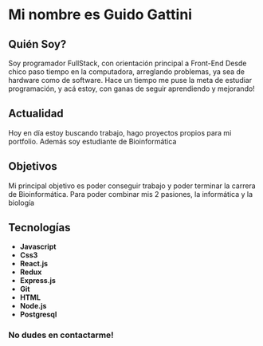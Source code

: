 # Mi nombre es Guido Gattini

## Quién Soy? 
Soy programador FullStack, con orientación principal a Front-End
Desde chico paso tiempo en la computadora, arreglando problemas, ya sea de hardware como de software. Hace un tiempo me puse la meta de estudiar programación, y acá estoy, con ganas de seguir aprendiendo y mejorando! 

## Actualidad
Hoy en día estoy buscando trabajo, hago proyectos propios para mi portfolio. Además soy estudiante de Bioinformática

## Objetivos
Mi principal objetivo es poder conseguir trabajo y poder terminar la carrera de Bioinformática. Para poder combinar mis 2 pasiones, la informática y la biología


## Tecnologías

- **Javascript**
- **Css3** 
- **React.js**
- **Redux**
- **Express.js**
- **Git**
- **HTML**
- **Node.js**
- **Postgresql**


### **No dudes en contactarme!**
